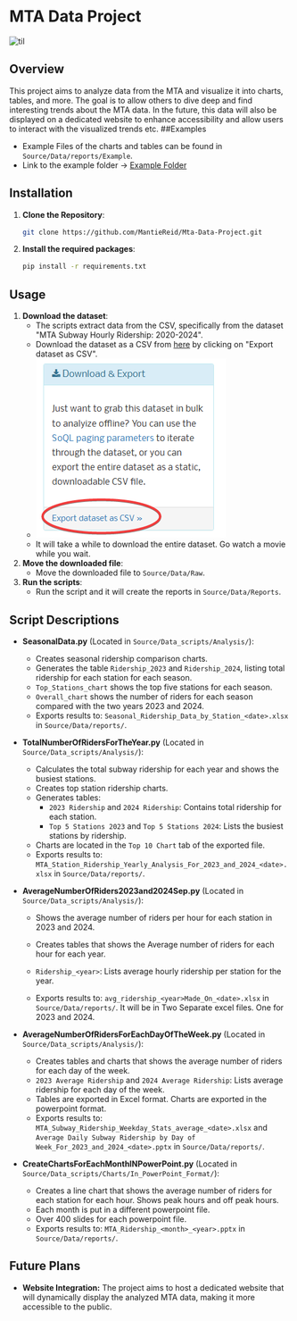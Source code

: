 # MTA Data Project
![til](https://github.com/MantieReid/Mta-Data-Project/blob/main/Pictures/ExamplePictures/MonthlyPowerPointAvgRiders/ExampleOfPowerPointMonthly.gif)

## Overview

This project aims to analyze data from the MTA and visualize it into charts, tables, and more. The goal is to allow others to dive deep and find interesting trends about the MTA data. In the future, this data will also be displayed on a dedicated website to enhance accessibility and allow users to interact with the visualized trends etc. 
##Examples 
- Example Files of the charts and tables can be found in `Source/Data/reports/Example`. 
- Link to the example folder -> [Example Folder](https://github.com/MantieReid/Mta-Data-Project/tree/main/Source/Data/reports/Example)
  
## Installation

1. **Clone the Repository**:
   ```bash
   git clone https://github.com/MantieReid/Mta-Data-Project.git
   ```
2. **Install the required packages**:
   ```bash
   pip install -r requirements.txt
   ```
   
## Usage

1. **Download the dataset**:
   - The scripts extract data from the CSV, specifically from the dataset "MTA Subway Hourly Ridership: 2020-2024".
   - Download the dataset as a CSV from [here](https://dev.socrata.com/foundry/data.ny.gov/wujg-7c2s) by clicking on "Export dataset as CSV".
   - ![alt text](https://github.com/MantieReid/Mta-Data-Project/blob/main/Pictures/InstructionsPictures/ExportThatDataset.png)
   - It will take a while to download the entire dataset. Go watch a movie while you wait.
2. **Move the downloaded file**:
   - Move the downloaded file to `Source/Data/Raw`.
3. **Run the scripts**:
   - Run the script and it will create the reports in `Source/Data/Reports`. 

## Script Descriptions

- **SeasonalData.py** (Located in `Source/Data_scripts/Analysis/`):

 
  - Creates seasonal ridership comparison charts.
  - Generates the table `Ridership_2023` and `Ridership_2024`, listing total ridership for each station for each season.
  - `Top_Stations_chart` shows the top five stations for each season.
  - `Overall_chart` shows the number of riders for each season compared with the two years 2023 and 2024. 
  - Exports results to: `Seasonal_Ridership_Data_by_Station_<date>.xlsx` in `Source/Data/reports/`.

- **TotalNumberOfRidersForTheYear.py** (Located in `Source/Data_scripts/Analysis/`):

  - Calculates the total subway ridership for each year and shows the busiest stations.
  - Creates top station ridership charts.
  - Generates tables:
    - `2023 Ridership` and `2024 Ridership`: Contains total ridership for each station.
    - `Top 5 Stations 2023` and `Top 5 Stations 2024`: Lists the busiest stations by ridership.
  - Charts are located in the `Top 10 Chart` tab of the exported file.
  - Exports results to: `MTA_Station_Ridership_Yearly_Analysis_For_2023_and_2024_<date>.xlsx` in `Source/Data/reports/`.

- **AverageNumberOfRiders2023and2024Sep.py** (Located in `Source/Data_scripts/Analysis/`):

  - Shows the average number of riders per hour for each station in 2023 and 2024.

  - Creates tables that shows the Average number of riders for each hour for each year. 

  - `Ridership_<year>`: Lists average hourly ridership per station for the year.

  - Exports results to: `avg_ridership_<year>Made_On_<date>.xlsx` in `Source/Data/reports/`. It will be in Two Separate excel files. One for 2023 and 2024.  

- **AverageNumberOfRidersForEachDayOfTheWeek.py** (Located in `Source/Data_scripts/Analysis/`):

  - Creates tables and charts that shows the average number of riders for each day of the week. 
  - `2023 Average Ridership` and `2024 Average Ridership`: Lists average ridership for each day of the week.
  - Tables are exported in Excel format. Charts are exported in the powerpoint format. 
  - Exports results to: `MTA_Subway_Ridership_Weekday_Stats_average_<date>.xlsx` and `Average Daily Subway Ridership by Day of Week_For_2023_and_2024_<date>.pptx` in `Source/Data/reports/`.

- **CreateChartsForEachMonthINPowerPoint.py** (Located in `Source/Data_scripts/Charts/In_PowerPoint_Format/`):

  - Creates a line chart that shows the average number of riders for each station for each hour. Shows peak hours and off peak hours.
  - Each month is put in a different powerpoint file.
  - Over 400 slides for each powerpoint file.  
  - Exports results to: `MTA_Ridership_<month>_<year>.pptx` in `Source/Data/reports/`.

## Future Plans

- **Website Integration:** The project aims to host a dedicated website that will dynamically display the analyzed MTA data, making it more accessible to the public.

